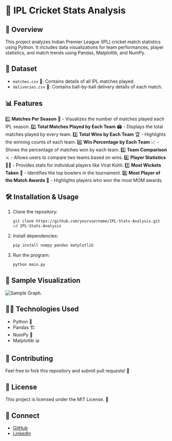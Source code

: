 # 🏏 IPL Cricket Stats Analysis

## 📌 Overview
This project analyzes Indian Premier League (IPL) cricket match statistics using Python. It includes data visualizations for team performances, player statistics, and match trends using Pandas, Matplotlib, and NumPy.

## 📂 Dataset
- `matches.csv` 📄: Contains details of all IPL matches played.
- `deliveries.csv` 📄: Contains ball-by-ball delivery details of each match.

## 📊 Features 
1️⃣ **Matches Per Season** 📅 - Visualizes the number of matches played each IPL season.
2️⃣ **Total Matches Played by Each Team** 🏟️ - Displays the total matches played by every team.
3️⃣ **Total Wins by Each Team** 🏆 - Highlights the winning counts of each team.
4️⃣ **Win Percentage by Each Team** 📈 - Shows the percentage of matches won by each team. 
5️⃣ **Team Comparison** ⚔️ - Allows users to compare two teams based on wins.
6️⃣ **Player Statistics** 👨‍🏏 - Provides stats for individual players like Virat Kohli.
7️⃣ **Most Wickets Taken** 🎯 - Identifies the top bowlers in the tournament.
8️⃣ **Most Player of the Match Awards** 🏅 - Highlights players who won the most MOM awards.

## 🛠️ Installation & Usage
1. Clone the repository:
   ```sh
   git clone https://github.com/yourusername/IPL-Stats-Analysis.git
   cd IPL-Stats-Analysis
   ```
2. Install dependencies:
   ```sh
   pip install numpy pandas matplotlib
   ```
3. Run the program:
   ```sh
   python main.py
   ```

## 📸 Sample Visualization
![Sample Graph](https://via.placeholder.com/600x300).

## 👨‍💻 Technologies Used
- Python 🐍
- Pandas 🏗️
- NumPy 🔢
- Matplotlib 📊

## 📢 Contributing
Feel free to fork this repository and submit pull requests! 🚀

## 📜 License
This project is licensed under the MIT License. 📄

## 🤝 Connect
- [GitHub](https://github.com/yourusername)
- [LinkedIn](https://linkedin.com/in/yourprofile)

